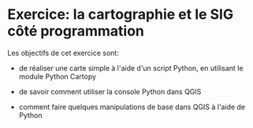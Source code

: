 # Exercice: la cartographie et le SIG côté programmation

Les objectifs de cet exercice sont:

- de réaliser une carte simple à l'aide d'un script Python, en utilisant le module Python Cartopy

- de savoir comment utiliser la console Python dans QGIS

- comment faire quelques manipulations de base dans QGIS à l'aide de Python
